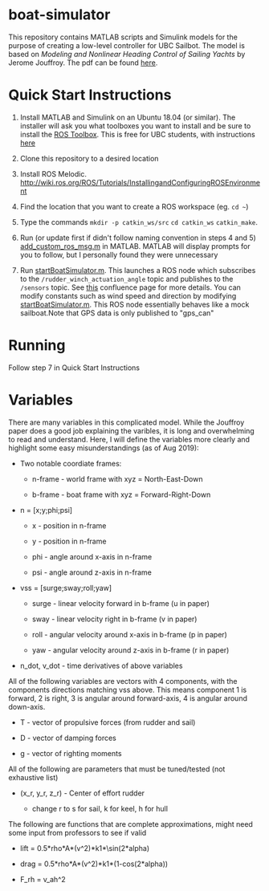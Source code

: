# boat-simulator

This repository contains MATLAB scripts and Simulink models for the purpose of creating a low-level controller for UBC Sailbot. The model is based on  _Modeling and Nonlinear Heading Control of Sailing Yachts_ by Jerome Jouffroy. The pdf can be found [here](docs/Jouffroy-2013linjoe.pdf). 

# Quick Start Instructions

1. Install MATLAB and Simulink on an Ubuntu 18.04 (or similar). The installer will ask you what toolboxes you want to install and be sure to install the [ROS Toolbox](https://www.mathworks.com/products/ros.html). This is free for UBC students, with instructions [here](https://it.ubc.ca/services/desktop-print-services/software-licensing/matlab)

2. Clone this repository to a desired location

3. Install ROS Melodic. http://wiki.ros.org/ROS/Tutorials/InstallingandConfiguringROSEnvironment

4. Find the location that you want to create a ROS workspace (eg. `cd ~`)

5. Type the commands `mkdir -p catkin_ws/src` `cd catkin_ws` `catkin_make`.

6. Run (or update first if didn't follow naming convention in steps 4 and 5) [add_custom_ros_msg.m](Integration/add_custom_ros_msg.m) in MATLAB. MATLAB will display prompts for you to follow, but I personally found they were unnecessary

7. Run [startBoatSimulator.m](Integration/startBoatSimulator.m). This launches a ROS node which subscribes to the `/rudder_winch_actuation_angle` topic and publishes to the `/sensors` topic. See [this](https://ubcsailbot.atlassian.net/wiki/spaces/ADA2/pages/1195147292/ROS+Topic+Names) confluence page for more details. You can modify constants such as wind speed and direction by modifying [startBoatSimulator.m](Integration/startBoatSimulator.m). This ROS node essentially behaves like a mock sailboat.Note that GPS data is only published to "gps_can"

# Running
Follow step 7 in Quick Start Instructions


# Variables

There are many variables in this complicated model. While the Jouffroy paper does a good job explaining the varibles, it is long and overwhelming to read and understand. Here, I will define the variables more clearly and highlight some easy misunderstandings (as of Aug 2019):

* Two notable coordiate frames:

    * n-frame - world frame with xyz = North-East-Down
    
    * b-frame - boat frame with xyz = Forward-Right-Down
    
* n = [x;y;phi;psi]

    * x - position in n-frame
    
    * y - position in n-frame
    
    * phi - angle around x-axis in n-frame
    
    * psi - angle around z-axis in n-frame
    
* vss = [surge;sway;roll;yaw]

    * surge - linear velocity forward in b-frame (u in paper)
    
    * sway - linear velocity right in b-frame (v in paper)
    
    * roll - angular velocity around x-axis in b-frame (p in paper)
    
    * yaw - angular velocity around z-axis in b-frame (r in paper)
    
* n_dot, v_dot - time derivatives of above variables

All of the following variables are vectors with 4 components, with the components directions matching vss above. This means component 1 is forward, 2 is right, 3 is angular around forward-axis, 4 is angular around down-axis.

* T - vector of propulsive forces (from rudder and sail)

* D - vector of damping forces

* g - vector of righting moments

All of the following are parameters that must be tuned/tested (not exhaustive list)

* (x_r, y_r, z_r) - Center of effort rudder

    * change r to s for sail, k for keel, h for hull
    
The following are functions that are complete approximations, might need some input from professors to see if valid

* lift = 0.5\*rho\*A\*(v^2)\*k1*\sin(2\*alpha)

* drag = 0.5\*rho\*A\*(v^2)\*k1\*(1-cos(2\*alpha))

* F_rh = v_ah^2